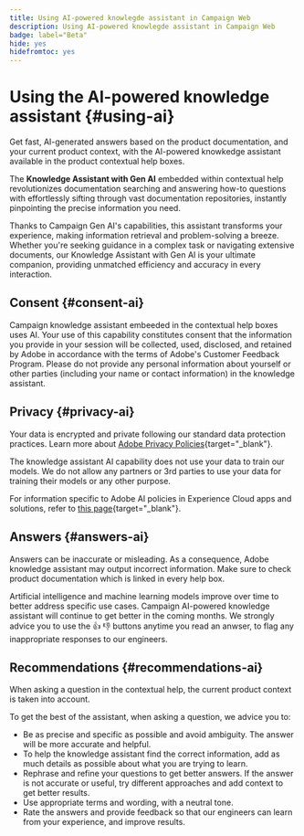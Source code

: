 ```yaml
---
title: Using AI-powered knowlegde assistant in Campaign Web
description: Using AI-powered knowlegde assistant in Campaign Web
badge: label="Beta" 
hide: yes
hidefromtoc: yes
---
```

# Using the AI-powered knowledge assistant {#using-ai}

Get fast, AI-generated answers based on the product documentation, and your current product context, with the AI-powered knowkedge assistant available in the product contextual help boxes.

The **Knowledge Assistant with Gen AI** embedded within contextual help revolutionizes documentation searching and answering how-to questions with effortlessly sifting through vast documentation repositories, instantly pinpointing the precise information you need.

Thanks to Campaign Gen AI's capabilities, this assistant transforms your experience, making information retrieval and problem-solving a breeze. Whether you're seeking guidance in a complex task or navigating extensive documents, our Knowledge Assistant with Gen AI is your ultimate companion, providing unmatched efficiency and accuracy in every interaction.


## Consent {#consent-ai}

Campaign knowledge assistant embeeded in the contextual help boxes uses AI. Your use of this capability constitutes consent that the information you provide in your session will be collected, used, disclosed, and retained by Adobe in accordance with the terms of Adobe's Customer Feedback Program. Please do not provide any personal information about yourself or other parties (including your name or contact information) in the knowledge assistant.

## Privacy {#privacy-ai}

Your data is encrypted and private following our standard data protection practices. Learn more about [Adobe Privacy Policies](https://www.adobe.com/privacy/policy.html){target="_blank"}.

The knowledge assistant AI capability does not use your data to train our models. We do not allow any partners or 3rd parties to use your data for training their models or any other purpose.

For information specific to Adobe AI policies in Experience Cloud apps and solutions, refer to [this page](https://business.adobe.com/products/sensei/adobe-sensei.html){target="_blank"}.

## Answers {#answers-ai}

Answers can be inaccurate or misleading. As a consequence, Adobe knowledge assistant may output incorrect information. Make sure to check product documentation which is linked in every help box. 

Artificial intelligence and machine learning models improve over time to better address specific use cases. Campaign AI-powered knowledge assistant will continue to get better in the coming months. We strongly advice you to use the 👍 👎 buttons anytime you read an anwser, to flag any inappropriate responses to our engineers.

## Recommendations  {#recommendations-ai}

When asking a question in the contextual help, the current product context is taken into account. 

To get the best of the assistant, when asking a question, we advice you to:

* Be as precise and specific as possible and avoid ambiguity. The answer will be more accurate and helpful. 
* To help the knowledge assistant find the correct information, add as much details as possible about what you are trying to learn.
* Rephrase and refine your questions to get better answers. If the answer is not accurate or useful, try different approaches and add context to get better results.
* Use appropriate terms and wording, with a neutral tone.
* Rate the answers and provide feedback so that our engineers can learn from your experience, and improve results.

